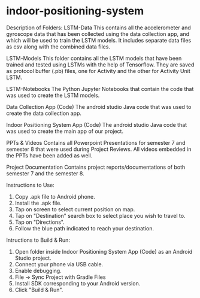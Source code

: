 # indoor-positioning-system
Description of Folders:
LSTM-Data
This contains all the accelerometer and gyroscope data that has been collected using the data collection app, and which will be used to train the LSTM models.
It includes separate data files as csv along with the combined data files.

LSTM-Models
This folder contains all the LSTM models that have been trained and tested using LSTMs with the help of Tensorflow.
They are saved as protocol buffer (.pb) files, one for Activity and the other for Activity Unit LSTM.

LSTM-Notebooks
The Python Jupyter Notebooks that contain the code that was used to create the LSTM models.

Data Collection App (Code)
The android studio Java code that was used to create the data collection app.

Indoor Positioning System App (Code)
The android studio Java code that was used to create the main app of our project.

PPTs & Videos
Contains all Powerpoint Presentations for semester 7 and semester 8 that were used during Project Reviews.
All videos embedded in the PPTs have been added as well.

Project Documentation
Contains project reports/documentations of both semester 7 and the semester 8.

Instructions to Use:
1. Copy .apk file to Android phone.
2. Install the .apk file.
3. Tap on screen to select current position on map.
4. Tap on "Destination" search box to select place you wish to travel to.
5. Tap on "Directions".
6. Follow the blue path indicated to reach your destination.

Intructions to Build & Run:
1. Open folder inside Indoor Positioning System App (Code) as an Android Studio project.
2. Connect your phone via USB cable.
3. Enable debugging.
4. File -> Sync Project with Gradle Files
5. Install SDK corresponding to your Android version.
6. Click "Build & Run".
